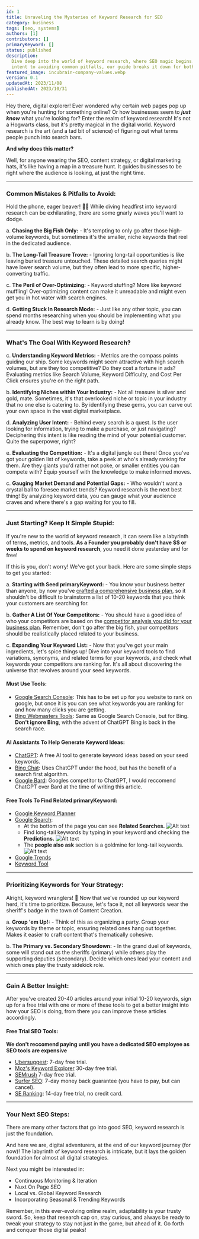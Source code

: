 ```yaml
---
id: 1
title: Unraveling the Mysteries of Keyword Research for SEO
category: business
tags: [seo, systems]
authors: [1]
contributors: []
primaryKeyword: []
status: published
description:
  Dive deep into the world of keyword research, where SEO magic begins. From understanding user
  intent to avoiding common pitfalls, our guide breaks it down for both beginners and pros.
featured_image: incubrain-company-values.webp
version: 0.1
updatedAt: 2023/11/08
publishedAt: 2023/10/31
---
```


<!-- Add our results as proof -->

Hey there, digital explorer! Ever wondered why certain web pages pop up when you're hunting for
something online? Or how businesses seem to **_just know_** what you're looking for? Enter the realm
of keyword research! It's not a Hogwarts class, but it's pretty magical in the digital world.
Keyword research is the art (and a tad bit of science) of figuring out what terms people punch into
search bars.

**And why does this matter?**

Well, for anyone wearing the SEO, content strategy, or digital marketing hats, it's like having a
map in a treasure hunt. It guides businesses to be right where the audience is looking, at just the
right time.

---

### **Common Mistakes & Pitfalls to Avoid:**

Hold the phone, eager beaver! 🚫📱 While diving headfirst into keyword research can be exhilarating,
there are some gnarly waves you'll want to dodge.

a. **Chasing the Big Fish Only:** - It's tempting to only go after those high-volume keywords, but
sometimes it's the smaller, niche keywords that reel in the dedicated audience.

b. **The Long-Tail Treasure Trove:** - Ignoring long-tail opportunities is like leaving buried
treasure untouched. These detailed search queries might have lower search volume, but they often
lead to more specific, higher-converting traffic.

c. **The Peril of Over-Optimizing:** - Keyword stuffing? More like keyword muffling! Over-optimizing
content can make it unreadable and might even get you in hot water with search engines.

d. **Getting Stuck In Research Mode:** - Just like any other topic, you can spend months researching
when you should be implementing what you already know. The best way to learn is by doing!

---

### **What's The Goal With Keyword Research?**

c. **Understanding Keyword Metrics:** - Metrics are the compass points guiding our ship. Some
keywords might seem attractive with high search volumes, but are they too competitive? Do they cost
a fortune in ads? Evaluating metrics like Search Volume, Keyword Difficulty, and Cost Per Click
ensures you're on the right path.

b. **Identifying Niches within Your Industry:** - Not all treasure is silver and gold, mate.
Sometimes, it's that overlooked niche or topic in your industry that no one else is catering to. By
identifying these gems, you can carve out your own space in the vast digital marketplace.

d. **Analyzing User Intent:** - Behind every search is a quest. Is the user looking for information,
trying to make a purchase, or just navigating? Deciphering this intent is like reading the mind of
your potential customer. Quite the superpower, right?

e. **Evaluating the Competition:** - It's a digital jungle out there! Once you've got your golden
list of keywords, take a peek at who's already ranking for them. Are they giants you'd rather not
poke, or smaller entities you can compete with? Equip yourself with the knowledge to make informed
moves.

c. **Gauging Market Demand and Potential Gaps:** - Who wouldn't want a crystal ball to foresee
market trends? Keyword research is the next best thing! By analyzing keyword data, you can gauge
what your audience craves and where there's a gap waiting for you to fill.

---

### **Just Starting? Keep It Simple Stupid:**

If you're new to the world of keyword research, it can seem like a labyrinth of terms, metrics, and
tools. **As a Founder you probably don't have \$$ or weeks to spend on keyword research**, you need
it done yesterday and for free!

If this is you, don't worry! We've got your back. Here are some simple steps to get you started:

a. **Starting with Seed primaryKeyword:** - You know your business better than anyone, by now you've
[crafted a comprehensive business plan](), so it shouldn't be difficult to brainstorm a list of
10-20 keywords that you think your customers are searching for.

b. **Gather A List Of Your Competitors:** - You should have a good idea of who your competitors are
based on the [competitor analysis you did for your business plan](). Remember, don't go after the
big fish, your competitors should be realistically placed related to your business.

c. **Expanding Your Keyword List:** - Now that you've got your main ingredients, let's spice things
up! Dive into your keyword tools to find variations, synonyms, and related terms for your keywords,
and check what keywords your competitors are ranking for. It's all about discovering the universe
that revolves around your seed keywords.

#### **Must Use Tools:**

- [Google Search Console](https://search.google.com/search-console/about): This has to be set up for
  you website to rank on google, but once it is you can see what keywords you are ranking for and
  how many clicks you are getting.
- [Bing Webmasters Tools](https://www.bing.com/webmasters/about): Same as Google Search Console, but
  for Bing. **Don't ignore Bing**, with the advent of ChatGPT Bing is back in the search race.

#### **AI Assistants To Help Generate Keyword Ideas:**

- [ChatGPT](https://app.chatgpt.com/): A free AI tool to generate keyword ideas based on your seed
  keywords.
- [Bing Chat](): Uses ChatGPT under the hood, but has the benefit of a search first algorithm.
- [Google Bard](https://bard.google.com/): Googles competitor to ChatGPT, I would reccomend ChatGPT
  over Bard at the time of writing this article.

#### **Free Tools To Find Related primaryKeyword:**

- [Google Keyword Planner](https://ads.google.com/home/tools/keyword-planner/)
- [Google Search](https://google.com):
  - At the bottom of the page you can see **Related Searches.** ![Alt text](image 'a title')
  - Find long-tail keywords by typing in your keyword and checking the **Predictions.**
    ![Alt text](image 'a title')
  - The **people also ask** section is a goldmine for long-tail keywords.
    ![Alt text](image 'a title')
- [Google Trends](https://trends.google.com/trends/?geo=US)
- [Keyword Tool](https://keywordtool.io/)

---

### **Prioritizing Keywords for Your Strategy:**

Alright, keyword wranglers! 🤠 Now that we've rounded up our keyword herd, it's time to prioritize.
Because, let's face it, not all keywords wear the sheriff's badge in the town of Content Creation.

a. **Group 'em Up!:** - Think of this as organizing a party. Group your keywords by theme or topic,
ensuring related ones hang out together. Makes it easier to craft content that's thematically
cohesive.

b. **The Primary vs. Secondary Showdown:** - In the grand duel of keywords, some will stand out as
the sheriffs (primary) while others play the supporting deputies (secondary). Decide which ones lead
your content and which ones play the trusty sidekick role.

---

### **Gain A Better Insight:**

After you've created 20-40 articles around your initial 10-20 keywords, sign up for a free trial
with one or more of these tools to get a better insight into how your SEO is doing, from there you
can improve these articles accordingly.

#### **Free Trial SEO Tools:**

**We don't reccomend paying until you have a dedicated SEO employee as SEO tools are expensive**

- [Ubersuggest](https://app.neilpatel.com/en/pricing?lang=en): 7-day free trial.
- [Moz's Keyword Explorer](https://moz.com/products/pro/pricing) 30-day free trial.
- [SEMrush](https://www.semrush.com/pricing) 7-day free trial.
- [Surfer SEO](https://surferseo.com/pricing/): 7-day money back guarantee (you have to pay, but can
  cancel).
- [SE Ranking](https://seranking.com/subscription.html): 14-day free trial, no credit card.

---

### **Your Next SEO Steps:**

There are many other factors that go into good SEO, keyword research is just the foundation.

And here we are, digital adventurers, at the end of our keyword journey (for now)! The labyrinth of
keyword research is intricate, but it lays the golden foundation for almost all digital strategies.

Next you might be interested in:

- Continuous Monitoring & Iteration
- Nuxt On Page SEO
- Local vs. Global Keyword Research
- Incorporating Seasonal & Trending Keywords

Remember, in this ever-evolving online realm, adaptability is your trusty sword. So, keep that
research cap on, stay curious, and always be ready to tweak your strategy to stay not just in the
game, but ahead of it. Go forth and conquer those digital peaks!
